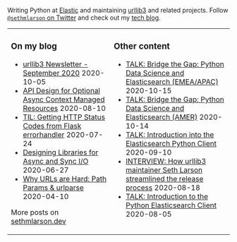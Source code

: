 Writing Python at [Elastic](https://github.com/elastic) and maintaining [urllib3](https://github.com/urllib3/urllib3) and related projects.
Follow [`@sethmlarson` on Twitter](https://twitter.com/sethmlarson) and check out my [tech blog](https://sethmlarson.dev).

<table><tr><td valign="top">

### On my blog
<!-- blog starts -->
* [urllib3 Newsletter - September 2020](http://sethmlarson.dev/blog/2020-10-05/urllib3-newsletter-september-2020) 2020-10-05
* [API Design for Optional Async Context Managed Resources](http://sethmlarson.dev/blog/2020-08-10/api-design-for-an-async-open) 2020-08-10
* [TIL: Getting HTTP Status Codes from Flask errorhandler](http://sethmlarson.dev/blog/2020-07-24/til-getting-http-status-codes-from-flask-errorhandler) 2020-07-24
* [Designing Libraries for Async and Sync I/O](http://sethmlarson.dev/blog/2020-06-27/designing-libraries-for-async-and-sync-io) 2020-06-27
* [Why URLs are Hard: Path Params & urlparse](http://sethmlarson.dev/blog/2020-04-10/why-urls-are-hard-path-params-urlparse) 2020-04-10
<!-- blog ends -->
More posts on [sethmlarson.dev](https://sethmlarson.dev)
</td><td valign="top">

### Other content
<!-- other starts -->
* [TALK: Bridge the Gap: Python Data Science and Elasticsearch (EMEA/APAC)](https://www.elastic.co/elasticon/global/agenda?day=day-2&solutionProduct=null&type=null&technicalLevel=null) 2020-10-15
* [TALK: Bridge the Gap: Python Data Science and Elasticsearch (AMER)](https://www.elastic.co/elasticon/global/agenda?day=day-1&solutionProduct=null&type=null&technicalLevel=null) 2020-10-14
* [TALK: Introduction into the Elasticsearch Python Client](https://www.youtube.com/watch?v=UWR9G-U88X0) 2020-09-10
* [INTERVIEW: How urllib3 maintainer Seth Larson streamlined the release process](https://blog.tidelift.com/how-urllib3-maintainer-seth-larson-streamlined-the-release-process) 2020-08-18
* [TALK: Introduction to the Python Elasticsearch Client](https://community.elastic.co/events/details/elastic-emea-virtual-presents-introduction-into-the-python-elasticsearch-client) 2020-08-05
<!-- other ends -->
</td></tr></table>
